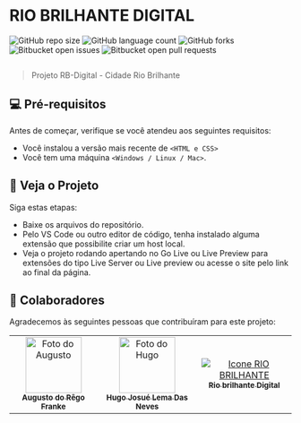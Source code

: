 # RIO BRILHANTE DIGITAL

![GitHub repo size](https://img.shields.io/github/repo-size/iuricode/README-template?style=for-the-badge)
![GitHub language count](https://img.shields.io/github/languages/count/iuricode/README-template?style=for-the-badge)
![GitHub forks](https://img.shields.io/github/forks/iuricode/README-template?style=for-the-badge)
![Bitbucket open issues](https://img.shields.io/bitbucket/issues/iuricode/README-template?style=for-the-badge)
![Bitbucket open pull requests](https://img.shields.io/bitbucket/pr-raw/iuricode/README-template?style=for-the-badge)

<img src="" alt="">

> Projeto RB-Digital - Cidade Rio Brilhante

## 💻 Pré-requisitos

Antes de começar, verifique se você atendeu aos seguintes requisitos:

- Você instalou a versão mais recente de `<HTML e CSS>`
- Você tem uma máquina `<Windows / Linux / Mac>`.

## 🚀 Veja o Projeto <RB-Digital>

Siga estas etapas:

- Baixe os arquivos do repositório.
- Pelo VS Code ou outro editor de código, tenha instalado alguma extensão que possibilite criar um host local.
- Veja o projeto rodando apertando no Go Live ou Live Preview para extensões do tipo Live Server ou Live preview ou acesse o site pelo link ao final da página.

## 🤝 Colaboradores

Agradecemos às seguintes pessoas que contribuíram para este projeto:

<table>
  <tr>
    <td align="center">
      <a href="https://github.com/augutso1" title="Perfil Github">
        <img src="https://avatars.githubusercontent.com/u/97047246?v=4" width="100px;" alt="Foto do Augusto"/><br>
        <sub>
          <b>Augusto do Rêgo Franke</b>
        </sub>
      </a>
    </td>
    <td align="center">
      <a href="https://github.com/MusgoNato" title="Perfil Github">
        <img src="https://avatars.githubusercontent.com/u/131496781?v=4" width="100px;" alt="Foto do Hugo"/><br>
        <sub>
          <b>Hugo Josué Lema Das Neves</b>
        </sub>
      </a>
    </td>
    <td align="center">
      <a href="https://musgonato.github.io/PROJETO-RBDIGITAL/ title="Veja o Site">
        <img src="favicon.png width="100px;" alt="Icone RIO BRILHANTE"/><br>
        <sub>
          <b>Rio brilhante Digital</b>
        </sub>
      </a>
    </td>
  </tr>
</table>
